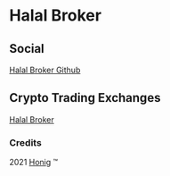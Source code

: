 # Halal Broker
## Social
[Halal Broker Github](https://github.com/7robbie5/halal-broker)
## Crypto Trading Exchanges
[Halal Broker](https://halal.broker)
### Credits
2021&nbsp;[Honig](http://www.robhonig.com)&nbsp;&trade;

